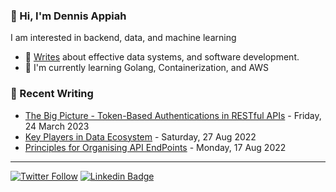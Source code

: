 ### 👋 Hi, I'm Dennis Appiah

I am interested in backend, data, and machine learning

- 📝 [Writes](https://medium.com/@dennisappiah) about effective data systems, and software development.
- 🌱 I'm currently learning Golang, Containerization, and AWS

### 📝 Recent Writing
* [The Big Picture - Token-Based Authentications in RESTful APIs](https://medium.com/@dennisappiah/the-big-picture-token-based-authentications-in-restful-apis-1dfe97c28bee) - Friday, 24 March 2023
* [Key Players in Data Ecosystem](https://medium.com/@dennisappiah/key-players-in-data-ecosystem-e6dc574004b) - Saturday, 27 Aug 2022
* [Principles for Organising API EndPoints](https://medium.com/@dennisappiah/principles-for-organizing-api-endpoints-895b6e5efe3) - Monday, 17 Aug 2022
--- 
[![Twitter Follow](https://img.shields.io/twitter/follow/dennisapiah?label=Follow&style=social)](https://twitter.com/dennisapiah)
[![Linkedin Badge](https://img.shields.io/badge/-LinkedIn-0e76a8?style=flat-square&logo=Linkedin&logoColor=white)](https://www.linkedin.com/in/dennisappiah) 
